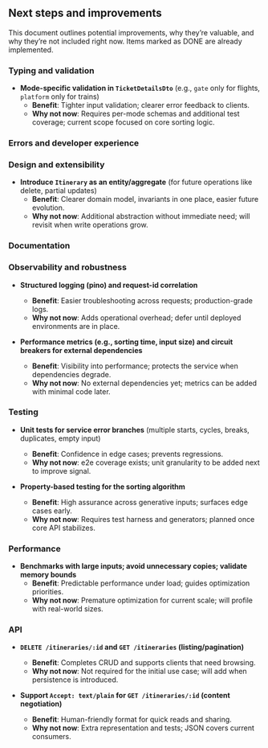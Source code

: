 ## Next steps and improvements

This document outlines potential improvements, why they’re valuable, and why they’re not included right now. Items marked as DONE are already implemented.

### Typing and validation

- **Mode-specific validation in `TicketDetailsDto`** (e.g., `gate` only for flights, `platform` only for trains)
  - **Benefit**: Tighter input validation; clearer error feedback to clients.
  - **Why not now**: Requires per-mode schemas and additional test coverage; current scope focused on core sorting logic.

### Errors and developer experience

<!-- Removed: RFC7807 global formatter and specific 422 messages already implemented and covered by e2e tests -->

### Design and extensibility

- **Introduce `Itinerary` as an entity/aggregate** (for future operations like delete, partial updates)
  - **Benefit**: Clearer domain model, invariants in one place, easier future evolution.
  - **Why not now**: Additional abstraction without immediate need; will revisit when write operations grow.

### Documentation

<!-- Removed pending item: richer Swagger examples -->

### Observability and robustness

- **Structured logging (pino) and request-id correlation**
  - **Benefit**: Easier troubleshooting across requests; production-grade logs.
  - **Why not now**: Adds operational overhead; defer until deployed environments are in place.

- **Performance metrics (e.g., sorting time, input size) and circuit breakers for external dependencies**
  - **Benefit**: Visibility into performance; protects the service when dependencies degrade.
  - **Why not now**: No external dependencies yet; metrics can be added with minimal code later.

### Testing

- **Unit tests for service error branches** (multiple starts, cycles, breaks, duplicates, empty input)
  - **Benefit**: Confidence in edge cases; prevents regressions.
  - **Why not now**: e2e coverage exists; unit granularity to be added next to improve signal.

- **Property-based testing for the sorting algorithm**
  - **Benefit**: High assurance across generative inputs; surfaces edge cases early.
  - **Why not now**: Requires test harness and generators; planned once core API stabilizes.

### Performance

- **Benchmarks with large inputs; avoid unnecessary copies; validate memory bounds**
  - **Benefit**: Predictable performance under load; guides optimization priorities.
  - **Why not now**: Premature optimization for current scale; will profile with real-world sizes.

### API

- **`DELETE /itineraries/:id` and `GET /itineraries` (listing/pagination)**
  - **Benefit**: Completes CRUD and supports clients that need browsing.
  - **Why not now**: Not required for the initial use case; will add when persistence is introduced.

- **Support `Accept: text/plain` for `GET /itineraries/:id` (content negotiation)**
  - **Benefit**: Human-friendly format for quick reads and sharing.
  - **Why not now**: Extra representation and tests; JSON covers current consumers.


